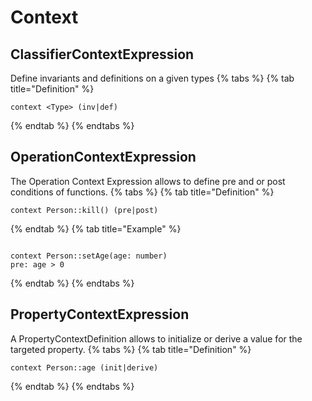 # Context
## ClassifierContextExpression
Define invariants and definitions on a given types
{% tabs %}
   {% tab title="Definition" %}
   ```ocl
   context <Type> (inv|def)
   ```
   {% endtab %}
{% endtabs %}
## OperationContextExpression
The Operation Context Expression allows to define pre and or post conditions of functions.
{% tabs %}
   {% tab title="Definition" %}
   ```ocl
   context Person::kill() (pre|post)
   ```
   {% endtab %}
   {% tab title="Example" %}
   ```ocl
   
context Person::setAge(age: number)
   pre: age > 0
   ```
   {% endtab %}
{% endtabs %}
## PropertyContextExpression
A PropertyContextDefinition allows to initialize or derive a value for the targeted property.
{% tabs %}
   {% tab title="Definition" %}
   ```ocl
   context Person::age (init|derive)
   ```
   {% endtab %}
{% endtabs %}


